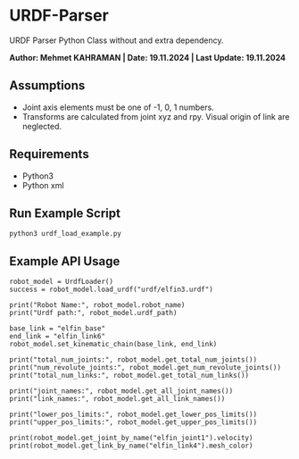 # URDF-Parser
URDF Parser Python Class without and extra dependency.

**Author: Mehmet KAHRAMAN | Date: 19.11.2024 | Last Update: 19.11.2024**

Assumptions
---
- Joint axis elements must be one of -1, 0, 1 numbers.
- Transforms are calculated from joint xyz and rpy. Visual origin of link are neglected. 

Requirements
---
- Python3
- Python xml

Run Example Script
---
```
python3 urdf_load_example.py
```

Example API Usage
---
```
robot_model = UrdfLoader()
success = robot_model.load_urdf("urdf/elfin3.urdf")

print("Robot Name:", robot_model.robot_name)
print("Urdf path:", robot_model.urdf_path)

base_link = "elfin_base"
end_link = "elfin_link6"
robot_model.set_kinematic_chain(base_link, end_link)

print("total_num_joints:", robot_model.get_total_num_joints())
print("num_revolute_joints:", robot_model.get_num_revolute_joints())
print("total_num_links:", robot_model.get_total_num_links())

print("joint_names:", robot_model.get_all_joint_names())
print("link_names:", robot_model.get_all_link_names())

print("lower_pos_limits:", robot_model.get_lower_pos_limits())
print("upper_pos_limits:", robot_model.get_upper_pos_limits())

print(robot_model.get_joint_by_name("elfin_joint1").velocity)
print(robot_model.get_link_by_name("elfin_link4").mesh_color)
```